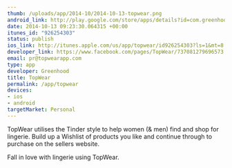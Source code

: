 ```yaml
--- 
thumb: /uploads/app/2014-10/2014-10-13-topwear.png
android_link: http://play.google.com/store/apps/details?id=com.greenhooddev.topwear&hl=en
date: 2014-10-13 09:23:30.064315 +00:00
itunes_id: "926254303"
status: publish
ios_link: http://itunes.apple.com/us/app/topwear/id926254303?ls=1&mt=8
developer_link: https://www.facebook.com/pages/TopWear/737081279696573
email: pr@topwearapp.com
type: app
developer: Greenhood
title: TopWear
permalink: /app/topwear
devices: 
- ios
- android
targetMarket: Personal
---
```


TopWear utilises the Tinder style to help women (& men) find and shop for lingerie.
Build up a Wishlist of products you like and continue through to purchase on the sellers website.

Fall in love with lingerie using TopWear.
